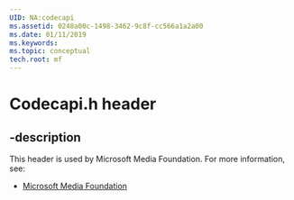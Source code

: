 ```yaml
---
UID: NA:codecapi
ms.assetid: 0248a00c-1498-3462-9c8f-cc566a1a2a00
ms.date: 01/11/2019
ms.keywords: 
ms.topic: conceptual
tech.root: mf
---
```


# Codecapi.h header


## -description


This header is used by Microsoft Media Foundation. For more information, see:

- [Microsoft Media Foundation](../_mf/index.md)


